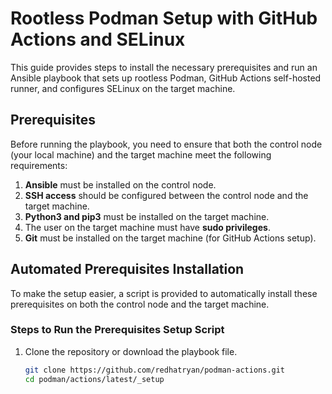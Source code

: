 # Rootless Podman Setup with GitHub Actions and SELinux

This guide provides steps to install the necessary prerequisites and run an Ansible playbook that sets up rootless Podman, GitHub Actions self-hosted runner, and configures SELinux on the target machine.

## Prerequisites

Before running the playbook, you need to ensure that both the control node (your local machine) and the target machine meet the following requirements:

1. **Ansible** must be installed on the control node.
2. **SSH access** should be configured between the control node and the target machine.
3. **Python3 and pip3** must be installed on the target machine.
4. The user on the target machine must have **sudo privileges**.
5. **Git** must be installed on the target machine (for GitHub Actions setup).

## Automated Prerequisites Installation

To make the setup easier, a script is provided to automatically install these prerequisites on both the control node and the target machine.

### Steps to Run the Prerequisites Setup Script

1. Clone the repository or download the playbook file.

   ```bash
   git clone https://github.com/redhatryan/podman-actions.git
   cd podman/actions/latest/_setup
   ```
